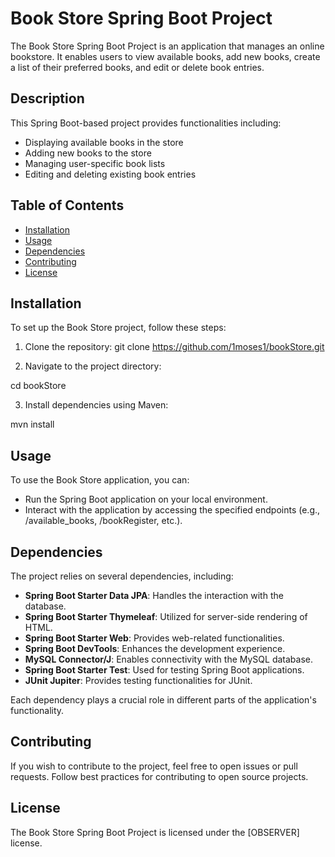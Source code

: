 # Book Store Spring Boot Project

The Book Store Spring Boot Project is an application that manages an online bookstore. It enables users to view available books, add new books, create a list of their preferred books, and edit or delete book entries.

## Description

This Spring Boot-based project provides functionalities including:

- Displaying available books in the store
- Adding new books to the store
- Managing user-specific book lists
- Editing and deleting existing book entries

## Table of Contents

- [Installation](#installation)
- [Usage](#usage)
- [Dependencies](#dependencies)
- [Contributing](#contributing)
- [License](#license)

## Installation

To set up the Book Store project, follow these steps:

1. Clone the repository: git clone https://github.com/1moses1/bookStore.git

2. Navigate to the project directory:

cd bookStore

3. Install dependencies using Maven:

mvn install


## Usage

To use the Book Store application, you can:

- Run the Spring Boot application on your local environment.
- Interact with the application by accessing the specified endpoints (e.g., /available_books, /bookRegister, etc.).

## Dependencies

The project relies on several dependencies, including:

- **Spring Boot Starter Data JPA**: Handles the interaction with the database.
- **Spring Boot Starter Thymeleaf**: Utilized for server-side rendering of HTML.
- **Spring Boot Starter Web**: Provides web-related functionalities.
- **Spring Boot DevTools**: Enhances the development experience.
- **MySQL Connector/J**: Enables connectivity with the MySQL database.
- **Spring Boot Starter Test**: Used for testing Spring Boot applications.
- **JUnit Jupiter**: Provides testing functionalities for JUnit.

Each dependency plays a crucial role in different parts of the application's functionality.

## Contributing

If you wish to contribute to the project, feel free to open issues or pull requests. Follow best practices for contributing to open source projects.

## License

The Book Store Spring Boot Project is licensed under the [OBSERVER] license.

